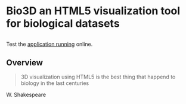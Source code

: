 Bio3D an HTML5 visualization tool for biological datasets
=========================================================
##
Test the [application running](http://geekcafe.fr/bio3D/backBio3d.htm) online.

## Overview
>3D visualization using HTML5 is the best thing that happend to biology in the last centuries

W. Shakespeare